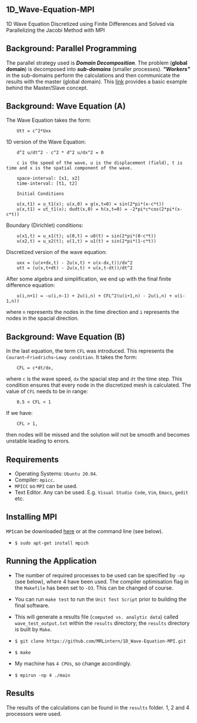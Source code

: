 ## 1D_Wave-Equation-MPI
1D Wave Equation Discretized using Finite Differences and Solved via Parallelizing the Jacobi Method with MPI

## Background: Parallel Programming

The parallel strategy used is ___Domain Decomposition___.
The problem (__global domain__) is decomposed into ___sub-domains___ (smaller processes). ___"Workers"___ in the sub-domains perform the calculations
and then communicate the results with the master (global domain). This [link](https://www.mcs.anl.gov/research/projects/mpi/tutorial/mpiexmpl/src2/io/C/main.html) provides a basic example behind the Master/Slave concept.

## Background: Wave Equation (A)

The Wave Equation takes the form:

        Utt = c^2*Uxx

1D version of the Wave Equation:

        d^2 u/dt^2 - c^2 * d^2 u/dx^2 = 0

        c is the speed of the wave, u is the displacement (field), t is time and x is the spatial component of the wave.

        space-interval: [x1, x2]
        time-interval: [t1, t2]

        Initial Conditions

        u(x,t1) = u_t1(x); u(x,0) = g(x,t=0) = sin(2*pi*(x-c*t))
        u(x,t1) = ut_t1(x); dudt(x,0) = h(x,t=0) = -2*pi*c*cos(2*pi*(x-c*t))
        
Boundary (Dirichlet) conditions: 

        u(x1,t) = u_x1(t); u(0,t) = u0(t) = sin(2*pi*(0-c*t))
        u(x2,t) = u_x2(t); u(1,t) = u1(t) = sin(2*pi*(1-c*t))

Discretized version of the wave equation:

        uxx = (u(x+dx,t) - 2u(x,t) + u(x-dx,t))/dx^2
        utt = (u(x,t+dt) - 2u(x,t) + u(x,t-dt))/dt^2

After some algebra and simplification, we end up with the final finite difference equation:

        u(i,n+1) = -u(i,n-1) + 2u(i,n) + CFL^2(u(i+1,n) - 2u(i,n) + u(i-1,n))

where `n` represents the nodes in the time direction and `i` represents the nodes in the spacial direction.

## Background: Wave Equation (B)

In the last equation, the term `CFL` was introduced. This represents the `Courant–Friedrichs–Lewy condition`.
It takes the form:

        CFL = c*dt/dx,

where `c` is the wave speed, `dx` the spacial step and `dt` the time step.
This condition ensures that every node in the discretized mesh is calculated.
The value of `CFL` needs to be in range: 

        0.5 < CFL < 1

If we have:

        CFL > 1,

then nodes will be missed and the solution will not be smooth and becomes unstable leading to errors. 



## Requirements

* Operating Systems: `Ubuntu 20.04`.
* Compiler: `mpicc`.
* `MPICC` so `MPI` can be used.
* Text Editor. Any can be used. E.g. `Visual Studio Code`, `Vim`, `Emacs`, `gedit` etc.

## Installing MPI

`MPI`can be downloaded [here](https://www.mpich.org/) or at the command line (see below).

* `$ sudo apt-get install mpich`

## Running the Application

* The number of required processes to be used can be specified by `-np` (see below), where 4 have been used. The compiler optimisation flag in the `Makefile` has been set to `-O3`. This can be changed of course.
* You can run `make test` to run the `Unit Test Script` prior to building the final software.
* This will generate a results file (`computed vs. analytic data`) called `wave_test_output.txt` within the `results` directory; the `results` directory is built by `Make`.

* `$ git clone https://github.com/MRLintern/1D_Wave-Equation-MPI.git`
* `$ make`
* My machine has `4 CPUs`, so change accordingly.
* `$ mpirun -np 4 ./main`


## Results

The results of the calculations can be found in the `results` folder.
1, 2 and 4 processors were used.

